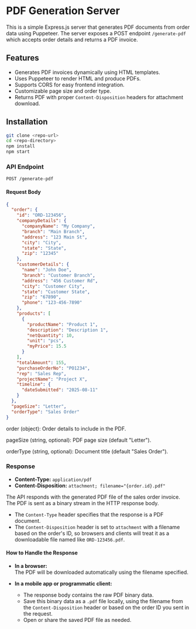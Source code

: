 # PDF Generation Server

This is a simple Express.js server that generates PDF documents from order data using Puppeteer. The server exposes a POST endpoint `/generate-pdf` which accepts order details and returns a PDF invoice.

## Features

- Generates PDF invoices dynamically using HTML templates.
- Uses Puppeteer to render HTML and produce PDFs.
- Supports CORS for easy frontend integration.
- Customizable page size and order type.
- Returns PDF with proper `Content-Disposition` headers for attachment download.

## Installation

```bash
git clone <repo-url>
cd <repo-directory>
npm install
npm start
```

### API Endpoint

`POST /generate-pdf`

#### Request Body

```json
{
  "order": {
    "id": "ORD-123456",
    "companyDetails": {
      "companyName": "My Company",
      "branch": "Main Branch",
      "address": "123 Main St",
      "city": "City",
      "state": "State",
      "zip": "12345"
    },
    "customerDetails": {
      "name": "John Doe",
      "branch": "Customer Branch",
      "address": "456 Customer Rd",
      "city": "Customer City",
      "state": "Customer State",
      "zip": "67890",
      "phone": "123-456-7890"
    },
    "products": [
      {
        "productName": "Product 1",
        "description": "Description 1",
        "netQuantity": 10,
        "unit": "pcs",
        "myPrice": 15.5
      }
    ],
    "totalAmount": 155,
    "purchaseOrderNo": "PO1234",
    "rep": "Sales Rep",
    "projectName": "Project X",
    "timeline": {
      "dateSubmitted": "2025-08-11"
    }
  },
  "pageSize": "Letter",
  "orderType": "Sales Order"
}
```

order (object): Order details to include in the PDF.

pageSize (string, optional): PDF page size (default "Letter").

orderType (string, optional): Document title (default "Sales Order").

### Response

- **Content-Type:** `application/pdf`
- **Content-Disposition:** `attachment; filename="{order.id}.pdf"`

The API responds with the generated PDF file of the sales order invoice. The PDF is sent as a binary stream in the HTTP response body.

- The `Content-Type` header specifies that the response is a PDF document.
- The `Content-Disposition` header is set to `attachment` with a filename based on the order's ID, so browsers and clients will treat it as a downloadable file named like `ORD-123456.pdf`.

#### How to Handle the Response

- **In a browser:**  
  The PDF will be downloaded automatically using the filename specified.

- **In a mobile app or programmatic client:**
  - The response body contains the raw PDF binary data.
  - Save this binary data as a `.pdf` file locally, using the filename from the `Content-Disposition` header or based on the order ID you sent in the request.
  - Open or share the saved PDF file as needed.

